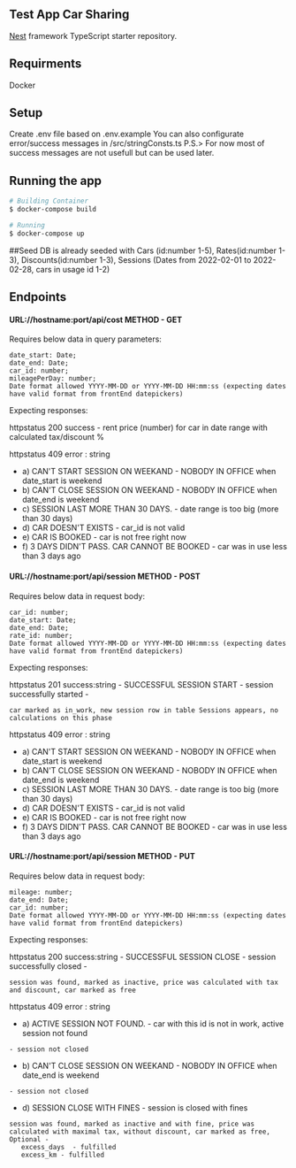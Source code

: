 ## Test App Car Sharing

[Nest](https://github.com/nestjs/nest) framework TypeScript starter repository.

## Requirments



Docker


## Setup

Create .env file based on .env.example
You can also configurate error/success messages in /src/stringConsts.ts
P.S.> For now most of success messages are not usefull but can be used later.

## Running the app

```bash
# Building Container
$ docker-compose build

# Running
$ docker-compose up
```
##Seed
DB is already seeded with
Cars (id:number 1-5),
Rates(id:number 1-3), 
Discounts(id:number 1-3), 
Sessions (Dates from 2022-02-01 to 2022-02-28, cars in usage id 1-2)


## Endpoints
#### URL://hostname:port/api/cost  METHOD - GET
Requires below data in query parameters:
````
date_start: Date;
date_end: Date;
car_id: number;
mileagePerDay: number;
Date format allowed YYYY-MM-DD or YYYY-MM-DD HH:mm:ss (expecting dates have valid format from frontEnd datepickers)
````
Expecting responses:

httpstatus 200 success - rent price (number) for car in date range with calculated tax/discount %

httpstatus 409 error  : string
- a) CAN'T START SESSION ON WEEKAND - NOBODY IN OFFICE when date_start is weekend
- b) CAN'T CLOSE SESSION ON WEEKAND - NOBODY IN OFFICE when date_end is weekend
- c) SESSION LAST MORE THAN 30 DAYS. - date range is too big (more than 30 days)
- d) CAR DOESN'T EXISTS - car_id is not valid
- e) CAR IS BOOKED - car is not free right now
- f) 3 DAYS DIDN'T PASS. CAR CANNOT BE BOOKED - car was in use less than 3 days ago

#### URL://hostname:port/api/session  METHOD - POST
Requires below data in request body:
````
car_id: number;
date_start: Date;
date_end: Date;
rate_id: number;
Date format allowed YYYY-MM-DD or YYYY-MM-DD HH:mm:ss (expecting dates have valid format from frontEnd datepickers)
````
Expecting responses:

httpstatus 201 success:string  - SUCCESSFUL SESSION START  - session successfully started -
````
car marked as in_work, new session row in table Sessions appears, no calculations on this phase
````
httpstatus 409 error  : string
- a) CAN'T START SESSION ON WEEKAND - NOBODY IN OFFICE when date_start is weekend
- b) CAN'T CLOSE SESSION ON WEEKAND - NOBODY IN OFFICE when date_end is weekend
- c) SESSION LAST MORE THAN 30 DAYS. - date range is too big (more than 30 days)
- d) CAR DOESN'T EXISTS - car_id is not valid
- e) CAR IS BOOKED - car is not free right now
- f) 3 DAYS DIDN'T PASS. CAR CANNOT BE BOOKED - car was in use less than 3 days ago

#### URL://hostname:port/api/session  METHOD - PUT
Requires below data in request body:
````
mileage: number;
date_end: Date;
car_id: number;
Date format allowed YYYY-MM-DD or YYYY-MM-DD HH:mm:ss (expecting dates have valid format from frontEnd datepickers)
````
Expecting responses:

httpstatus 200 success:string  - SUCCESSFUL SESSION CLOSE  - session successfully closed -  
````
session was found, marked as inactive, price was calculated with tax and discount, car marked as free
````
httpstatus 409 error  : string

- a) ACTIVE SESSION NOT FOUND. - car with this id is not in work, active session not found
````
- session not closed
````
- b) CAN'T CLOSE SESSION ON WEEKAND - NOBODY IN OFFICE when date_end is weekend
````
- session not closed
````
- d) SESSION CLOSE WITH FINES - session is closed with fines 
````
session was found, marked as inactive and with fine, price was calculated with maximal tax, without discount, car marked as free,
Optional -   
   excess_days  - fulfilled
   excess_km - fulfilled
````
